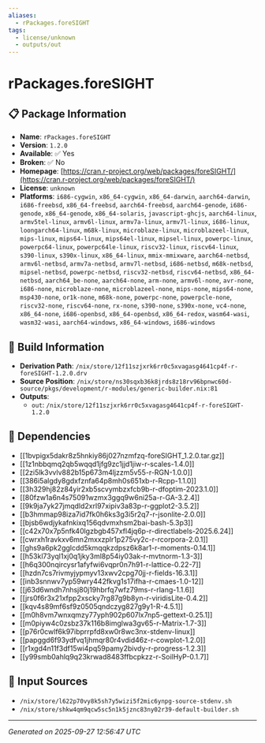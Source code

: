```yaml
---
aliases:
  - rPackages.foreSIGHT
tags:
  - license/unknown
  - outputs/out
---
```


# rPackages.foreSIGHT

## 📋 Package Information

- **Name**: `rPackages.foreSIGHT`
- **Version**: `1.2.0`
- **Available**: ✅ Yes
- **Broken**: ✅ No
- **Homepage**: [https://cran.r-project.org/web/packages/foreSIGHT/](https://cran.r-project.org/web/packages/foreSIGHT/)
- **License**: `unknown`
- **Platforms**: `i686-cygwin`, `x86_64-cygwin`, `x86_64-darwin`, `aarch64-darwin`, `i686-freebsd`, `x86_64-freebsd`, `aarch64-freebsd`, `aarch64-genode`, `i686-genode`, `x86_64-genode`, `x86_64-solaris`, `javascript-ghcjs`, `aarch64-linux`, `armv5tel-linux`, `armv6l-linux`, `armv7a-linux`, `armv7l-linux`, `i686-linux`, `loongarch64-linux`, `m68k-linux`, `microblaze-linux`, `microblazeel-linux`, `mips-linux`, `mips64-linux`, `mips64el-linux`, `mipsel-linux`, `powerpc-linux`, `powerpc64-linux`, `powerpc64le-linux`, `riscv32-linux`, `riscv64-linux`, `s390-linux`, `s390x-linux`, `x86_64-linux`, `mmix-mmixware`, `aarch64-netbsd`, `armv6l-netbsd`, `armv7a-netbsd`, `armv7l-netbsd`, `i686-netbsd`, `m68k-netbsd`, `mipsel-netbsd`, `powerpc-netbsd`, `riscv32-netbsd`, `riscv64-netbsd`, `x86_64-netbsd`, `aarch64_be-none`, `aarch64-none`, `arm-none`, `armv6l-none`, `avr-none`, `i686-none`, `microblaze-none`, `microblazeel-none`, `mips-none`, `mips64-none`, `msp430-none`, `or1k-none`, `m68k-none`, `powerpc-none`, `powerpcle-none`, `riscv32-none`, `riscv64-none`, `rx-none`, `s390-none`, `s390x-none`, `vc4-none`, `x86_64-none`, `i686-openbsd`, `x86_64-openbsd`, `x86_64-redox`, `wasm64-wasi`, `wasm32-wasi`, `aarch64-windows`, `x86_64-windows`, `i686-windows`

## 🔧 Build Information

- **Derivation Path**: `/nix/store/12f11szjxrk6rr0c5xvagasg4641cp4f-r-foreSIGHT-1.2.0.drv`
- **Source Position**: `/nix/store/ns30sqxb36k8jrds8z18rv96bpnwc60d-source/pkgs/development/r-modules/generic-builder.nix:81`
- **Outputs**:
  - `out`:  `/nix/store/12f11szjxrk6rr0c5xvagasg4641cp4f-r-foreSIGHT-1.2.0`

## 🔗 Dependencies

- [[1bvpigx5dakr8z5hnkiy86j027nzmfzq-foreSIGHT_1.2.0.tar.gz]]
- [[1z1nbbqmq2qb5wqqd1jfg9zc1jjd1jiw-r-scales-1.4.0]]
- [[2zi5lk3vvlv882b15p673m4ljzzm5v55-r-RGN-1.0.0]]
- [[386i5algdy8gdxfznfa64p8mh0s651xb-r-Rcpp-1.1.0]]
- [[3h329hj82z84yir2xb5scvymbzxfcb9b-r-dfoptim-2023.1.0]]
- [[80fzw1a6n4s75091wzmx3ggq9w6ni25a-r-GA-3.2.4]]
- [[9k9ja7yk27jmqdld2xrl97xipiv3a83p-r-ggplot2-3.5.2]]
- [[b3hmmap98iza7id7fk0h6ks3g3i5r2q7-r-jsonlite-2.0.0]]
- [[bjsb6wdjykafnkixq156qdvmxhsm2bai-bash-5.3p3]]
- [[c42x70x7p5nfk40lgzbgb457xfl4jq6p-r-directlabels-2025.6.24]]
- [[cwrxh1ravkxv6mn2mxxzplr1p275vy2c-r-rcorpora-2.0.1]]
- [[ghs9a6pk2gglcdd5kmqqkzdpsz6k8ar1-r-moments-0.14.1]]
- [[h53kl73yql1xj0q1jky3ml8p54iy03ak-r-mvtnorm-1.3-3]]
- [[h6q300nqircysr1afyfwi6vqpr0n7h91-r-lattice-0.22-7]]
- [[hzdn7cs7rivmyjypmyv13xwv2cpg70jj-r-fields-16.3.1]]
- [[inb3snnwv7yp59wry442fkvg1s17ifha-r-cmaes-1.0-12]]
- [[j63d6wndh7nhsj80j19hbrfq7wfz79ms-r-rlang-1.1.6]]
- [[jrs0f6r3x21xfpp2xscky7rg87g9b8yn-r-viridisLite-0.4.2]]
- [[kqv4s89mf6sf9z0505qndczyg827g9y1-R-4.5.1]]
- [[m0h8vm7wnxqmzy77yph902p607lx7np5-gettext-0.25.1]]
- [[m0piyw4c0zsbz37k116b8imglwa3gv65-r-Matrix-1.7-3]]
- [[p76r0cwlf6k97ibprrpfd8xw0r8wc3nx-stdenv-linux]]
- [[papggd6f93ydfvq1jhmqr80r4vdid46z-r-cowplot-1.2.0]]
- [[r1xgd4n11f3df15wi4pq59pamy2bivdy-r-progress-1.2.3]]
- [[y99smb0ahlq9q23krwad8483ffbcpkzz-r-SoilHyP-0.1.7]]

## 📁 Input Sources

- `/nix/store/l622p70vy8k5sh7y5wizi5f2mic6ynpg-source-stdenv.sh`
- `/nix/store/shkw4qm9qcw5sc5n1k5jznc83ny02r39-default-builder.sh`

---
*Generated on 2025-09-27 12:56:47 UTC*
